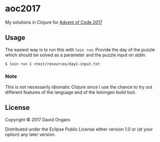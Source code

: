 # aoc2017

My solutions in Clojure for [Advent of Code 2017](http://adventofcode.com/2017)

## Usage

The easiest way is to run this with `lein run`. Provide the day of the
puzzle which should be solved as a parameter and the puzzle input on
stdin:

    $ lein run 1 <test/resources/day1-input.txt

### Note

This is not necessarily idiomatic Clojure since I use the chance to
try out different features of the language and of the leiningen build
tool.

## License

Copyright © 2017 David Ongaro

Distributed under the Eclipse Public License either version 1.0 or (at
your option) any later version.
